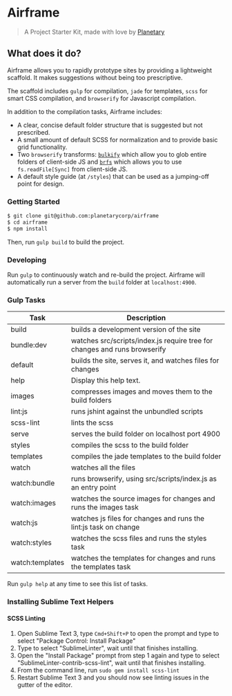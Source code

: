 # Airframe

> A Project Starter Kit, made with love by [Planetary](http://planetary.io)

## What does it do?

Airframe allows you to rapidly prototype sites by providing a lightweight scaffold. It makes suggestions without being too prescriptive.

The scaffold includes `gulp` for compilation, `jade` for templates, `scss` for smart CSS compilation, and `browserify` for Javascript compilation.

In addition to the compilation tasks, Airframe includes:
* A clear, concise default folder structure that is suggested but not prescribed.
* A small amount of default SCSS for normalization and to provide basic grid functionality.
* Two `browserify` transforms: [`bulkify`](https://github.com/substack/bulkify) which allow you to glob entire folders of client-side JS and [`brfs`](https://github.com/substack/brfs) which allows you to use `fs.readFile[Sync]` from client-side JS.
* A default style guide (at `/styles`) that can be used as a jumping-off point for design.

### Getting Started

```bash
$ git clone git@github.com:planetarycorp/airframe
$ cd airframe
$ npm install
```

Then, run `gulp build` to build the project.

### Developing
Run `gulp` to continuously watch and re-build the project. Airframe will automatically run a server from the `build` folder at `localhost:4900`.

### Gulp Tasks
| Task            | Description                                                                |
| --------------- | -------------------------------------------------------------------------- |
| build           |  builds a development version of the site                                  |
| bundle:dev      |  watches src/scripts/index.js require tree for changes and runs browserify |
| default         |  builds the site, serves it, and watches files for changes                 |
| help            |  Display this help text.                                                   |
| images          |  compresses images and moves them to the build folders                     |
| lint:js         |  runs jshint against the unbundled scripts                                 |
| scss-lint       |  lints the scss                                                            |
| serve           |  serves the build folder on localhost port 4900                            |
| styles          |  compiles the scss to the build folder                                     |
| templates       |  compiles the jade templates to the build folder                           |
| watch           |  watches all the files                                                     |
| watch:bundle    |  runs browserify, using src/scripts/index.js as an entry point             |
| watch:images    |  watches the source images for changes and runs the images task            |
| watch:js        |  watches js files for changes and runs the lint:js task on change          |
| watch:styles    |  watches the scss files and runs the styles task                           |
| watch:templates |  watches the templates for changes and runs the templates task             |

Run `gulp help` at any time to see this list of tasks.

### Installing Sublime Text Helpers

#### SCSS Linting

1. Open Sublime Text 3, type `Cmd+Shift+P` to open the prompt and type to select "Package Control: Install Package"
2. Type to select "SublimeLinter", wait until that finishes installing.
3. Open the "Install Package" prompt from step 1 again and type to select "SublimeLinter-contrib-scss-lint", wait until that finishes installing.
4. From the command line, run `sudo gem install scss-lint`
4. Restart Sublime Text 3 and you should now see linting issues in the gutter of the editor.
